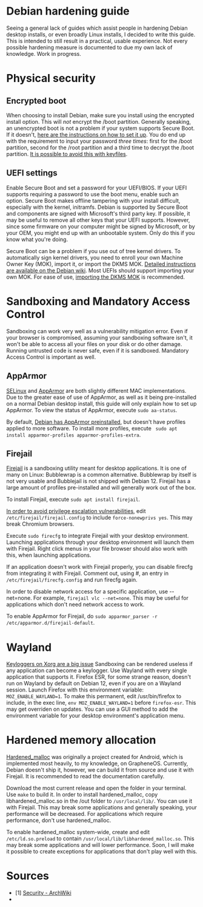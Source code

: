# Debian hardening guide
Seeing a general lack of guides which assist people in hardening Debian desktop installs, or even broadly Linux installs, I decided to write this guide. This is intended to still result in a practical, usable experience. Not every possible hardening measure is documented to due my own lack of knowledge. Work in progress.

# Physical security
## Encrypted boot
When choosing to install Debian, make sure you install using the encrypted install option. This will *not* encrypt the /boot partition. Generally speaking, an unencrypted boot is not a problem if your system supports Secure Boot. If it doesn't, [here are the instructions on how to set it up](https://cryptsetup-team.pages.debian.net/cryptsetup/encrypted-boot.html). You do end up with the requirement to input your password *three times*: first for the /boot partition, second for the /root partition and a third time to decrypt the /boot partition. [It is possible to avoid this with keyfiles](https://bbs.archlinux.org/viewtopic.php?pid=1669615#p1669615).
## UEFI settings
Enable Secure Boot and set a password for your UEFI/BIOS. If your UEFI supports requiring a password to use the boot menu, enable such an option. Secure Boot makes offline tampering with your install difficult, especially with the kernel, initramfs. Debian is supported by Secure Boot and components are signed with Microsoft's third party key. If possible, it may be useful to remove all other keys that your UEFI supports. However, since some firmware on your computer might be signed by Microsoft, or by your OEM, you might end up with an unbootable system. Only do this if you know what you're doing.

Secure Boot can be a problem if you use out of tree kernel drivers. To automatically sign kernel drivers, you need to enroll your own Machine Owner Key (MOK), import it, or import the DKMS MOK. [Detailed instructions are available on the Debian wiki](https://wiki.debian.org/SecureBoot). Most UEFIs should support importing your own MOK. For ease of use, [importing the DKMS MOK](https://wiki.debian.org/SecureBoot#Making_DKMS_modules_signing_by_DKMS_signing_key_usable_with_the_secure_boot) is recommended.

# Sandboxing and Mandatory Access Control
Sandboxing can work very well as a vulnerability mitigation error. Even if your browser is compromised, assuming your sandboxing software isn't, it won't be able to access all your files on your disk or do other damage. Running untrusted code is never safe, even if it is sandboxed. Mandatory Access Control is important as well.

## AppArmor
[SELinux](https://selinuxproject.org/page/Main_Page) and [AppArmor](https://wiki.apparmor.net/) are both slightly different MAC implementations. Due to the greater ease of use of AppArmor, as well as it being pre-installed on a normal Debian desktop install, this guide will only explain how to set up AppArmor.
To view the status of AppArmor, execute ```sudo aa-status```.

By default, [Debian has AppArmor preinstalled](https://wiki.debian.org/AppArmor/HowToUse), but doesn't have profiles applied to more software. To install more profiles, execute ``` sudo apt install apparmor-profiles apparmor-profiles-extra```.

## Firejail
[Firejail](https://firejail.wordpress.com/) is a sandboxing utility meant for desktop applications. It is one of many on Linux: Bubblewrap is a common alternative. Bubblewrap by itself is not very usable and Bubblejail is not shipped with Debian 12. Firejail has a large amount of profiles pre-installed and will generally work out of the box.

To install Firejail, execute ```sudo apt install firejail```.

[In order to avoid privilege escalation vulnerabilities](https://firejail.wordpress.com/documentation-2/basic-usage/#suid), edit ```/etc/firejail/firejail.config``` to include ```force-nonewprivs yes```. This may break Chromium browsers.

Execute ```sudo firecfg``` to integrate Firejail with your desktop environment. Launching applications through your desktop environment will launch them with Firejail. Right click menus in your file browser should also work with this, when launching applications.

If an application doesn't work with Firejail properly, you can disable firecfg from integrating it with Firejail. Comment out, using #, an entry in ```/etc/firejail/firecfg.config``` and run firecfg again.

In order to disable network access for a specific application, use --net=none. For example, ```firejail vlc --net=none```. This may be useful for applications which don't need network access to work.

To enable AppArmor for Firejail, do ```sudo apparmor_parser -r /etc/apparmor.d/firejail-default```.

# Wayland
[Keyloggers on Xorg are a big issue](https://theinvisiblethings.blogspot.com/2011/04/linux-security-circus-on-gui-isolation.html) Sandboxing can be rendered useless if any application can become a keylogger. Use Wayland with every single application that supports it. Firefox ESR, for some strange reason, doesn't run on Wayland by default on Debian 12, even if you are on a Wayland session. Launch Firefox with this environment variable: ```MOZ_ENABLE_WAYLAND=1```. To make this permanent, edit /usr/bin/firefox to include, in the exec line, ```env MOZ_ENABLE_WAYLAND=1``` before ```firefox-esr```. This may get overriden on updates. You can use a GUI method to add the environment variable for your desktop environment's application menu.

# Hardened memory allocation
[Hardened_malloc](https://github.com/GrapheneOS/hardened_malloc) was originally a project created for Android, which is implemented most heavily, to my knowledge, on GrapheneOS. Currently, Debian doesn't ship it, however, we can build it from source and use it with Firejail. It is recommended to read the documentation carefully.

Download the most current release and open the folder in your terminal. Use ```make``` to build it. In order to install hardened_malloc, copy libhardened_malloc.so in the /out folder to ```/usr/local/lib/```. You can use it with Firejail. This may break some applications and generally speaking, your performance will be decreased. For applications which require performance, don't use hardened_malloc.

To enable hardened_malloc system-wide, create and edit ```/etc/ld.so.preload``` to contain ```/usr/local/lib/libhardened_malloc.so```. This may break some applications and will lower performance. Soon, I will make it possible to create exceptions for applications that don't play well with this.

# Sources
- [1] [Security - ArchWiki](https://wiki.archlinux.org/title/Security)
- 
